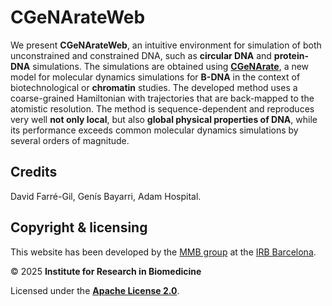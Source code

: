 # CGeNArateWeb

We present **CGeNArateWeb**, an intuitive environment for simulation of both unconstrained and constrained DNA, such as **circular DNA** and **protein-DNA** simulations. The simulations are obtained using [**CGeNArate**](https://academic.oup.com/nar/article/52/12/6791/7685160), a new model for molecular dynamics simulations for **B-DNA** in the context of biotechnological or **chromatin** studies. The developed method uses a coarse-grained Hamiltonian with trajectories that are back-mapped to the atomistic resolution. The method is sequence-dependent and reproduces very well **not only local**, but also **global physical properties of DNA**, while its performance exceeds common molecular dynamics simulations by several orders of magnitude.


## Credits 

David Farré-Gil, Genís Bayarri, Adam Hospital.

## Copyright & licensing

This website has been developed by the [MMB group](https://mmb.irbbarcelona.org/) at the [IRB Barcelona](https://irbbarcelona.org/).

© 2025 **Institute for Research in Biomedicine**

Licensed under the [**Apache License 2.0**](LICENSE).